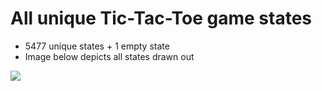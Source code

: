 # All unique Tic-Tac-Toe game states

- 5477 unique states + 1 empty state
- Image below depicts all states drawn out

![](states_poster.svg)